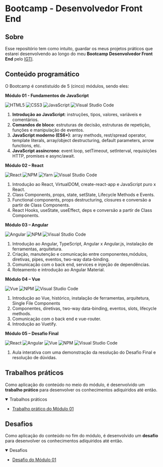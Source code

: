 # Bootcamp - Desenvolvedor Front End

## Sobre

Esse repositório tem como intuito, guardar os meus projetos práticos que estarei desenvolvendo ao longo do meu **Bootcamp Desenvolvedor Front End** pelo [IGTI](https://www.igti.com.br/).

## Conteúdo programático

O Bootcamp é constistuído de 5 (cinco) módulos, sendo eles:

**Módulo 01 - Fundamentos de JavaScript**

<p>
  <img alt="HTML5" src="https://img.shields.io/badge/-HTML-161b22?style=plastic&logo=HTML5" title="HTML5" />
  <img alt="CSS3" src="https://img.shields.io/badge/-CSS-161b22?style=plastic&logo=CSS3&logoColor=1572B6" title="CSS3" />
  <img alt="JavaScript" src="https://img.shields.io/badge/-JavaScript-161b22?fff&style=plastic&logo=javascript&logoColor=F6C915" title="JavaScript" />
  <img alt="Visual Studio Code" src="https://img.shields.io/badge/-Visual%20Studio%20Code-161b22?style=plastic&logo=visual-studio-code&logoColor=007ACC" title="Visual Studio Code" />
</p>

1. **Introdução ao JavaScript**: instruções, tipos, valores, variáveis e comentários.
2. **Comandos de bloco**: estruturas de decisão, estruturas de repetição, funções e manipulação de eventos.
3. **JavaScript moderno (ES6+)**: array methods, rest/spread operator, template literals, array/object destructuring, default parameters, arrow functions, etc.
4. **JavaScript assíncrono**: event loop, setTimeout, setInterval, requisições HTTP, promises e async/await.

**Módulo 02 – React**

<p>
  <img alt="React" src="https://img.shields.io/badge/-React-161b22?style=plastic&logo=react&logoColor=61DAFB" title="React" />
	<img alt="NPM" src="https://img.shields.io/badge/-NPM-161b22?style=plastic&logo=npm" title="NPM" />
	<img alt="Yarn" src="https://img.shields.io/badge/-Yarn-161b22?style=plastic&logo=yarn" title="Yarn" />
	<img alt="Visual Studio Code" src="https://img.shields.io/badge/-Visual%20Studio%20Code-161b22?style=plastic&logo=visual-studio-code&logoColor=007ACC" title="Visual Studio Code" />
</p>

1. Introdução ao React, VirtualDOM, create-react-app e JavaScript puro x React.
2. Class Components, props, state, setState, Lifecycle Methods e Events.
3. Functional components, props destructuring, closures e conversão a partir de Class Components.
4. React Hooks, useState, useEffect, deps e conversão a partir de Class Components.

**Módulo 03 – Angular**

<p>
  <img alt="Angular" src="https://img.shields.io/badge/-Angular-161b22?style=plastic&logo=angular&logoColor=bd002e" title="React" />
	<img alt="NPM" src="https://img.shields.io/badge/-NPM-161b22?style=plastic&logo=npm" title="NPM" />
  <img alt="Visual Studio Code" src="https://img.shields.io/badge/-Visual%20Studio%20Code-161b22?style=plastic&logo=visual-studio-code&logoColor=007ACC" title="Visual Studio Code" />
</p>

1. Introdução ao Angular, TypeScript, Angular x Angular.js, instalação de ferramentas, arquitetura.
2. Criação, manutenção e comunicação entre componentes,módulos, diretivas, pipes, eventos, two-way data-binding.
3. Comunicação com o back end, services e injeção de dependências.
4. Roteamento e introdução ao Angular Material.

**Módulo 04 – Vue**

<p>
  <img alt="Vue" src="https://img.shields.io/badge/-Vue-161b22?style=plastic&logo=vue.js" title="React" />
	<img alt="NPM" src="https://img.shields.io/badge/-NPM-161b22?style=plastic&logo=npm" title="NPM" />
  <img alt="Visual Studio Code" src="https://img.shields.io/badge/-Visual%20Studio%20Code-161b22?style=plastic&logo=visual-studio-code&logoColor=007ACC" title="Visual Studio Code" />
</p>

1. Introdução ao Vue, histórico, instalação de ferramentas, arquitetura, Single File Components
2. Componentes, diretivas, two-way data-binding, eventos, slots, lifecycle methods.
3. Comunicação com o back end e vue-router.
4. Introdução ao Vuetify.

**Módulo 05 – Desafio Final**

  <img alt="React" src="https://img.shields.io/badge/-React-161b22?style=plastic&logo=react&logoColor=61DAFB" title="React" />
  <img alt="Angular" src="https://img.shields.io/badge/-Angular-161b22?style=plastic&logo=angular&logoColor=bd002e" title="React" />
  <img alt="Vue" src="https://img.shields.io/badge/-Vue-161b22?style=plastic&logo=vue.js" title="React" />
  <img alt="NPM" src="https://img.shields.io/badge/-NPM-161b22?style=plastic&logo=npm" title="NPM" />
  <img alt="Visual Studio Code" src="https://img.shields.io/badge/-Visual%20Studio%20Code-161b22?style=plastic&logo=visual-studio-code&logoColor=007ACC" title="Visual Studio Code" />

1. Aula interativa com uma demonstração da resolução do Desafio Final e resolução de dúvidas.

## Trabalhos práticos

Como aplicação do conteúdo no meio do módulo, é desenvolvido um **trabalho prático** para desenvolver os conhecimentos adiquiridos até então.

<details open="open">
<summary>Trabalhos práticos</summary>
  <ul>
    <li><a href="https://github.com/JefersonLucas/bootcamp-frontend/tree/main/trabalho-pratico-01">Trabalho prático do Módulo 01</a></li>
  </ul>
</details>

## Desafios

Como aplicação do conteúdo no fim do módulo, é desenvolvido um **desafio** para desenvolver os conhecimentos adiquiridos até então.

<details open="open">
<summary>Desafios</summary>
  <ul>
    <li><a href="https://github.com/JefersonLucas/bootcamp-frontend/tree/main/desafio-01">Desafio do Módulo 01</a></li>
  </ul>
</details>
